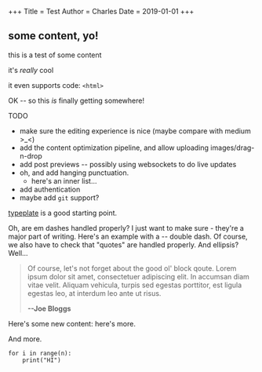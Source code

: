+++
Title = Test
Author = Charles
Date = 2019-01-01
+++

## some content, yo!

this is a test of some content

it's _really_ cool

it even supports code: `<html>`

OK -- so this _is_ finally getting somewhere!

TODO

* make sure the editing experience is nice (maybe compare with medium >_<)
* add the content optimization pipeline, and allow uploading images/drag-n-drop
* add post previews -- possibly using websockets to do live updates
* oh, and add hanging punctuation.
	- here's an inner list...
* add authentication
* maybe add `git` support?

[typeplate](http://typeplate.com/) is a good starting point.

Oh, are em dashes handled properly? I just want to make sure - they're a major part of writing. Here's an example with a -- double dash. Of course, we also have to check that "quotes" are handled properly. And ellipsis? Well...

> Of course, let's not forget about the good ol' block qoute.
> Lorem ipsum dolor sit amet,
> consectetuer adipiscing elit. In accumsan diam
> vitae velit. Aliquam vehicula, turpis sed egestas
> porttitor, est ligula egestas leo, at interdum
> leo ante ut risus.
> 
> **--Joe Bloggs**

Here's some new content: here's more.

And more.

```
for i in range(n):
    print("HI")
```



